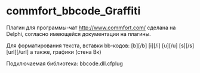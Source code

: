 # commfort_bbcode_Graffiti


Плагин для программы-чат http://www.commfort.com/
сделана на Delphi, согласно имеющейся документации на плагины.

Для форматирования текста, вставки bb-кодов: [b][/b]  [i][/i] [u][/u]  [s][/s]  [url][/url]
а также, графики (стена Вк)

Подключаемая библиотека: bbcode.dll.cfplug

